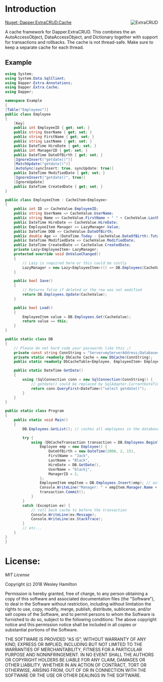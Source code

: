 ﻿# Introduction

[Nuget: Dapper.ExtraCRUD.Cache](https://www.nuget.org/packages/Dapper.ExtraCRUD.Cache/)
<img  align="right" src="https://raw.githubusercontent.com/ffhighwind/DapperExtraCRUD/master/Images/DapperExtraCRUD-200x200.png" alt="ExtraCRUD">

A cache framework for Dapper.ExtraCRUD. This combines the an AutoAccessObject, DataAccessObject, and Dictionary together with support for transactions and rollbacks. The cache is not thread-safe. Make sure to keep a separate cache for each thread.

## Example

```csharp
using System;
using System.Data.SqlClient;
using Dapper.Extra.Annotations;
using Dapper.Extra.Cache;
using Dapper;

namespace Example
{
[Table("Employees")]
public class Employee
{
	[Key]
	public int EmployeeID { get; set; }
	public string UserName { get; set; }
	public string FirstName { get; set; }
	public string LastName { get; set; }
	public DateTime HireDate { get; set; }
	public int ManagerID { get; set; }
	public DateTime DateOfBirth { get; set; }
	[IgnoreInsert("getdate()")]
	[MatchUpdate("getdate()")]
	[AutoSync(syncInsert: true, syncUpdate: true)]
	public DateTime ModifiedDate { get; set; }
	[IgnoreInsert("getdate()", true)]
	[IgnoreUpdate]
	public DateTime CreatedDate { get; set; }
}

public class EmployeeItem : CacheItem<Employee>
{
	public int ID => CacheValue.EmployeeID;
	public string UserName => CacheValue.UserName;
	public string Name => CacheValue.FirstName + " " + CacheValue.LastName;
	public DateTime HireDate => CacheValue.HireDate;
	public EmployeeItem Manager => LazyManager.Value;
	public DateTime DOB => CacheValue.DateOfBirth;
	public double Age => (DateTime.Today - CacheValue.DateOfBirth).TotalDays / 365.0;
	public DateTime ModifiedDate => CacheValue.ModifiedDate;
	public DateTime CreatedDate => CacheValue.CreatedDate;
	private Lazy<EmployeeItem> LazyManager;
	protected override void OnValueChanged()
	{
		// Lazy is required here or this could be costly
		LazyManager = new Lazy<EmployeeItem>(() => DB.Employees[CacheValue.ManagerID], false);
	}

	public bool Save()
	{
		// Returns false if deleted or the row was not modified
		return DB.Employees.Update(CacheValue);
	}

	public bool Load()
	{
		EmployeeItem value = DB.Employees.Get(CacheValue);
		return value == this;
	}
}

public static class DB
{
	// Please do not hard code your passwords like this ;)
	private const string ConnString = "Server=myServerAddress;Database=myDataBase;User Id=myUsername;Password=myPassword;";
	private static readonly DbCache Cache = new DbCache(ConnString);
	public static readonly DbCacheTable<Employee, EmployeeItem> Employees = Cache.CreateTable<Employee, EmployeeItem>();

	public static DateTime GetDate()
	{
		using (SqlConnection conn = new SqlConnection(ConnString)) {
			// getdate() could be replaced by SqlAdapter.CurrentDateTime
			return conn.QueryFirst<DateTime>("select getdate()");
		}
	}
}

public static class Program
{
	public static void Main()
	{
		DB.Employees.GetList(); // caches all employees in the database

		try {
			using (DbCacheTransaction transaction = DB.Employees.BeginTransaction()) {
				Employee emp = new Employee() {
					DateOfBirth = new DateTime(2000, 2, 15),
					FirstName = "Jack",
					LastName = "Black",
					HireDate = DB.GetDate(),
					UserName = "blackj",
					ManagerID = 2,
				};
				EmployeeItem empItem = DB.Employees.Insert(emp); // automatically uses the transaction
				Console.WriteLine("Manager: " + empItem.Manager.Name + "\nAge: " + empItem.Manager.Age);
				transaction.Commit();
			}
		}
		catch (Exception ex) {
			// roll back cache to before the transaction
			Console.WriteLine(ex.Message);
			Console.WriteLine(ex.StackTrace);
		}
		// etc...
	}
}
}
```
# License:

*MIT License*

Copyright (c) 2018 Wesley Hamilton

Permission is hereby granted, free of charge, to any person obtaining a copy of this software and associated documentation files (the "Software"), to deal in the Software without restriction, including without limitation the rights to use, copy, modify, merge, publish, distribute, sublicense, and/or sell copies of the Software, and to permit persons to whom the Software is furnished to do so, subject to the following conditions: The above copyright notice and this permission notice shall be included in all copies or substantial portions of the Software.

THE SOFTWARE IS PROVIDED "AS IS", WITHOUT WARRANTY OF ANY KIND, EXPRESS OR IMPLIED, INCLUDING BUT NOT LIMITED TO THE WARRANTIES OF MERCHANTABILITY, FITNESS FOR A PARTICULAR PURPOSE AND NONINFRINGEMENT. IN NO EVENT SHALL THE AUTHORS OR COPYRIGHT HOLDERS BE LIABLE FOR ANY CLAIM, DAMAGES OR OTHER LIABILITY, WHETHER IN AN ACTION OF CONTRACT, TORT OR OTHERWISE, ARISING FROM, OUT OF OR IN CONNECTION WITH THE SOFTWARE OR THE USE OR OTHER DEALINGS IN THE SOFTWARE.
